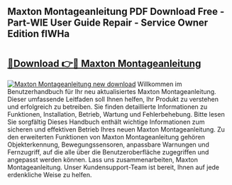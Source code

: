 ## Maxton Montageanleitung PDF Download Free - Part-WIE User Guide Repair - Service Owner Edition fIWHa

# <h2><a href="http://df8050n.blite.top/?on=Maxton+Montageanleitung">🔗Download 👉🔴 Maxton Montageanleitung</a></h2>

[![Maxton Montageanleitung new download](https://i.imgur.com/lujVjoI.png)](http://df8050n.blite.top/?on=Maxton+Montageanleitung)
Willkommen im Benutzerhandbuch für Ihr neu aktualisiertes Maxton Montageanleitung. Dieser umfassende Leitfaden soll Ihnen helfen, Ihr Produkt zu verstehen und erfolgreich zu betreiben. Sie finden detaillierte Informationen zu Funktionen, Installation, Betrieb, Wartung und Fehlerbehebung. Bitte lesen Sie sorgfältig Dieses Handbuch enthält wichtige Informationen zum sicheren und effektiven Betrieb Ihres neuen Maxton Montageanleitung. Zu den erweiterten Funktionen von Maxton Montageanleitung gehören Objekterkennung, Bewegungssensoren, anpassbare Warnungen und Fernzugriff, auf die alle über die Benutzeroberfläche zugegriffen und angepasst werden können. Lass uns zusammenarbeiten, Maxton Montageanleitung. Unser Kundensupport-Team ist bereit, Ihnen auf jede erdenkliche Weise zu helfen.
